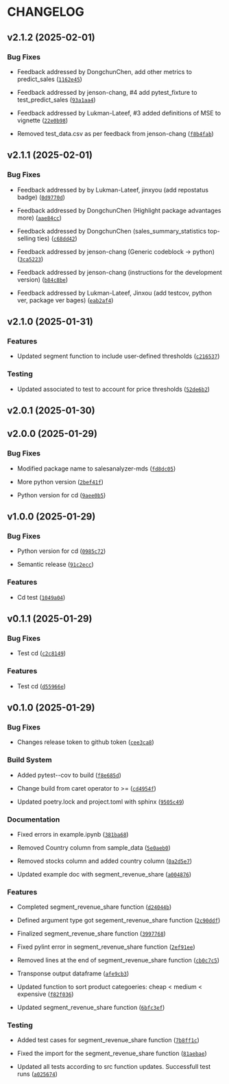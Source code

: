 # CHANGELOG


## v2.1.2 (2025-02-01)

### Bug Fixes

- Feedback addressed by DongchunChen, add other metrics to predict_sales
  ([`1162e45`](https://github.com/UBC-MDS/salesanalyzer/commit/1162e45ba98650fa0db7dd7f5570a8e111579079))

- Feedback addressed by jenson-chang, #4 add pytest_fixture to test_predict_sales
  ([`93a1aa4`](https://github.com/UBC-MDS/salesanalyzer/commit/93a1aa4f7e27fbb97b27401c5f9c94cfd614aa84))

- Feedback addressed by Lukman-Lateef, #3 added definitions of MSE to vignette
  ([`22e0b98`](https://github.com/UBC-MDS/salesanalyzer/commit/22e0b9803d48b0d7e6a314e4c43ce34efa5b8ba7))

- Removed test_data.csv as per feedback from jenson-chang
  ([`f8b4fab`](https://github.com/UBC-MDS/salesanalyzer/commit/f8b4fab69a22202939c8a7d97aa68475847d7302))


## v2.1.1 (2025-02-01)

### Bug Fixes

- Feedback addressed by by Lukman-Lateef, jinxyou (add repostatus badge)
  ([`0d9770d`](https://github.com/UBC-MDS/salesanalyzer/commit/0d9770d4892a6ed34f59df9bc48633d1a6db7eef))

- Feedback addressed by DongchunChen (Highlight package advantages more)
  ([`aae84cc`](https://github.com/UBC-MDS/salesanalyzer/commit/aae84ccafe5428558adf53930bff4653df9a1f29))

- Feedback addressed by DongchunChen (sales_summary_statistics top-selling ties)
  ([`c68dd42`](https://github.com/UBC-MDS/salesanalyzer/commit/c68dd42a8b6a4d98181ef21a4f532a8e96e43e63))

- Feedback addressed by jenson-chang (Generic codeblock -> python)
  ([`3ca5223`](https://github.com/UBC-MDS/salesanalyzer/commit/3ca52239095bb902ff09584070f01d545e8fdd1c))

- Feedback addressed by jenson-chang (instructions for the development version)
  ([`b84c8be`](https://github.com/UBC-MDS/salesanalyzer/commit/b84c8be39ebe155104b4742d57127847d3013465))

- Feedback addressed by Lukman-Lateef, Jinxou (add testcov, python ver, package ver bages)
  ([`eab2af4`](https://github.com/UBC-MDS/salesanalyzer/commit/eab2af4af05bed343e6acd3e6ad72e9fdd192dbb))


## v2.1.0 (2025-01-31)

### Features

- Updated segment function to include user-defined thresholds
  ([`c216537`](https://github.com/UBC-MDS/salesanalyzer/commit/c216537942ad3c7dbdc3d5574c38eb91c4ce01e1))

### Testing

- Updated associated to test to account for price thresholds
  ([`52de6b2`](https://github.com/UBC-MDS/salesanalyzer/commit/52de6b206004b1a308684bf39301341dedb75d30))


## v2.0.1 (2025-01-30)


## v2.0.0 (2025-01-29)

### Bug Fixes

- Modified package name to salesanalyzer-mds
  ([`fd8dc05`](https://github.com/UBC-MDS/salesanalyzer/commit/fd8dc059577895dcd801d8f180a5a40a549fe983))

- More python version
  ([`2bef41f`](https://github.com/UBC-MDS/salesanalyzer/commit/2bef41f149552bef325b544a5fa5544d3c6d743e))

- Python version for cd
  ([`9aee0b5`](https://github.com/UBC-MDS/salesanalyzer/commit/9aee0b59f7b08c2b1a933f5f3572eb283e5f63ce))


## v1.0.0 (2025-01-29)

### Bug Fixes

- Python version for cd
  ([`0985c72`](https://github.com/UBC-MDS/salesanalyzer/commit/0985c72ff52dca9bd83116a3a17bd1cfed421b34))

- Semantic release
  ([`91c2ecc`](https://github.com/UBC-MDS/salesanalyzer/commit/91c2eccfec1a1024d2fd410db1649a3131e41419))

### Features

- Cd test
  ([`1049a04`](https://github.com/UBC-MDS/salesanalyzer/commit/1049a0433b5c121565040efc88310c190034d53f))


## v0.1.1 (2025-01-29)

### Bug Fixes

- Test cd
  ([`c2c8149`](https://github.com/UBC-MDS/salesanalyzer/commit/c2c814907ccee9706c757feb3ad3b7350a890e37))

### Features

- Test cd
  ([`d55966e`](https://github.com/UBC-MDS/salesanalyzer/commit/d55966ea6a4dcc2e867df932a2dea202da823fa7))


## v0.1.0 (2025-01-29)

### Bug Fixes

- Changes release token to github token
  ([`cee3ca8`](https://github.com/UBC-MDS/salesanalyzer/commit/cee3ca8789f743f703e172748b1f18185cd7dd97))

### Build System

- Added pytest--cov to build
  ([`f8e685d`](https://github.com/UBC-MDS/salesanalyzer/commit/f8e685dd581ae1b9178e5b573f29d879b752be58))

- Change build from caret operator to >=
  ([`cd4954f`](https://github.com/UBC-MDS/salesanalyzer/commit/cd4954f815a0e1bbd886e564572f968020296eac))

- Updated poetry.lock and project.toml with sphinx
  ([`9505c49`](https://github.com/UBC-MDS/salesanalyzer/commit/9505c49ffe617c75c6fc666de06fcbd7289b9732))

### Documentation

- Fixed errors in example.ipynb
  ([`381ba68`](https://github.com/UBC-MDS/salesanalyzer/commit/381ba68d0d3a2cab23ae309bc6a6b8dbd6e20957))

- Removed Country column from sample_data
  ([`5e0aeb0`](https://github.com/UBC-MDS/salesanalyzer/commit/5e0aeb0aec17da1cbbfc86780a5771266f5a02ff))

- Removed stocks column and added country column
  ([`0a2d5e7`](https://github.com/UBC-MDS/salesanalyzer/commit/0a2d5e793dda2542abd107d7667f80ecc4589a6c))

- Updated example doc with segment_revenue_share
  ([`a004876`](https://github.com/UBC-MDS/salesanalyzer/commit/a0048765fcb287e049c4507037ecc6976f1de2af))

### Features

- Completed segment_revenue_share function
  ([`d24044b`](https://github.com/UBC-MDS/salesanalyzer/commit/d24044b9bbc48caf2fcfc0834ade07c8b3dd3f77))

- Defined argument type got segement_revenue_share function
  ([`2c90ddf`](https://github.com/UBC-MDS/salesanalyzer/commit/2c90ddfb6a0fa6bfbf8ee06fa3b55e32677e4718))

- Finalized segment_revenue_share function
  ([`3997768`](https://github.com/UBC-MDS/salesanalyzer/commit/399776895e1b53b8f4662a42d467e43ee2029afb))

- Fixed pylint error in segment_revenue_share function
  ([`2ef91ee`](https://github.com/UBC-MDS/salesanalyzer/commit/2ef91eeb8eb2166274d96b5eec1d5627784087a2))

- Removed lines at the end of segment_revenue_share function
  ([`cb0c7c5`](https://github.com/UBC-MDS/salesanalyzer/commit/cb0c7c5eefa821ad6b5a02b6a73e0ca04e17a517))

- Transponse output dataframe
  ([`afe9cb3`](https://github.com/UBC-MDS/salesanalyzer/commit/afe9cb326b2083503e2e05ccc9e3c8bf53c8d934))

- Updated function to sort product categoeries: cheap < medium < expensive
  ([`f82f036`](https://github.com/UBC-MDS/salesanalyzer/commit/f82f0364ab0e493e848dffba94db40c204d44a2c))

- Updated segment_revenue_share function
  ([`6bfc3ef`](https://github.com/UBC-MDS/salesanalyzer/commit/6bfc3efdd69e5d5dc136235c344456fb6c5d0c53))

### Testing

- Added test cases for segment_revenue_share function
  ([`7b8ff1c`](https://github.com/UBC-MDS/salesanalyzer/commit/7b8ff1c28677b81b62bbe20bb21f3cd24ecbbb40))

- Fixed the import for the segment_revenue_share function
  ([`81aebae`](https://github.com/UBC-MDS/salesanalyzer/commit/81aebaea3dfaa6f88fe90a006385ff9d0e83f8ba))

- Updated all tests according to src function updates. Successfull test runs
  ([`a025674`](https://github.com/UBC-MDS/salesanalyzer/commit/a025674db2306de4a39ca12e545c12ec08db26c5))
